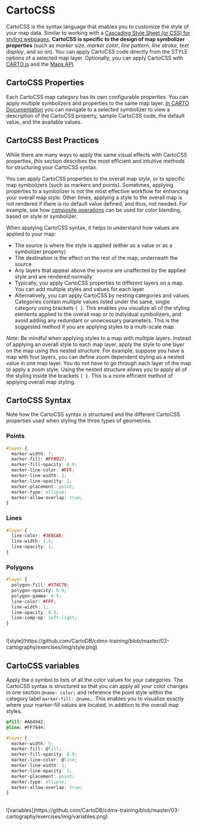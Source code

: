 # CartoCSS

CartoCSS is the syntax language that enables you to customize the style of your map data. Similar to working with a [Cascading Style Sheet (or CSS) for styling webpages](https://en.wikipedia.org/wiki/Cascading_Style_Sheets), **CartoCSS is specific to the design of map symbolizer properties** (such as *marker size*, *marker color*, *line pattern*, *line stroke*, *text display*, and so on). You can apply CartoCSS code directly from the STYLE options of a selected map layer. Optionally, you can apply CartoCSS with [CARTO.js](https://carto.com/docs/carto-engine/carto-js/) and the [Maps API](https://carto.com/docs/carto-engine/maps-api/).

## CartoCSS Properties

Each CartoCSS map category has its own configurable properties. You can apply multiple symbolizers and properties to the same map layer. [In CARTO Documentation](https://carto.com/docs/carto-engine/cartocss/properties/) you can navigate to a selected symbolizer to view a description of the CartoCSS property, sample CartoCSS code, the default value, and the available values.

## CartoCSS Best Practices

While there are many ways to apply the same visual effects with CartoCSS properties, this section describes the most efficient and intuitive methods for structuring your CartoCSS syntax.

You can apply CartoCSS properties to the overall map style, or to specific map symbolizers (such as markers and points). Sometimes, applying properties to a symbolizer is not the most effective workflow for enhancing your overall map style. Other times, applying a style to the overall map is not rendered if there is no default value defined, and thus, not needed. For example, see how [composite operations](https://carto.com/docs/carto-engine/cartocss/composite-operations/#composite-operation-effects) can be used for color blending, based on style or symbolizer.

When applying CartoCSS syntax, it helps to understand how values are applied to your map:

* The source is where the style is applied (either as a value or as a symbolizer property)
* The destination is the effect on the rest of the map, underneath the source
* Any layers that appear above the source are unaffected by the applied style and are rendered normally
* Typically, you apply CartoCSS properties to different layers on a map. You can add multiple styles and values for each layer
* Alternatively, you can apply CartoCSS by nesting categories and values. Categories contain multiple values listed under the same, single category using brackets `{ }`. This enables you visualize all of the styling elements applied to the overall map or to individual symbolizers, and avoid adding any redundant or unnecessary parameters. This is the suggested method if you are applying styles to a multi-scale map.

*Note*: Be mindful when applying styles to a map with multiple layers. Instead of applying an overall style to each map layer, apply the style to one layer on the map using this nested structure. For example, suppose you have a map with four layers, you can define zoom dependent styling as a nested value in one map layer. You do not have to go through each layer of the map to apply a zoom style. Using the nested structure allows you to apply all of the styling inside the brackets `{ }`. This is a more efficient method of applying overall map styling.

## CartoCSS Syntax

Note how the CartoCSS syntax is structured and the different CartoCSS properties used when styling the three types of geometries.

### Points

```css
#layer {
  marker-width: 7;
  marker-fill: #FFB927;
  marker-fill-opacity: 0.9;
  marker-line-color: #FFF;
  marker-line-width: 1;
  marker-line-opacity: 1;
  marker-placement: point;
  marker-type: ellipse;
  marker-allow-overlap: true;
}
```

### Lines

```css
#layer {
  line-color: #3EBCAE;
  line-width: 1.5;
  line-opacity: 1;
}
```

### Polygons

```css
#layer {
  polygon-fill: #374C70;
  polygon-opacity: 0.9;
  polygon-gamma: 0.5;
  line-color: #FFF;
  line-width: 1;
  line-opacity: 0.5;
  line-comp-op: soft-light;
}
```

<br>
![style](https://github.com/CartoDB/cdmx-training/blob/master/03-cartography/exercises/img/style.png)
<br>

## CartoCSS variables

Apply the `@` symbol to lists of all the color values for your categories. The CartoCSS syntax is structured so that you can apply all your color changes in one section `@name: color;` and reference the point style within the category label `marker-fill: @name;`. This enables you to visualize exactly where your marker-fill values are located, in addition to the overall map styles.

```css
@fill: #A64942;
@line: #FF7844;

#layer {
  marker-width: 5;
  marker-fill: @fill;
  marker-fill-opacity: 0.9;
  marker-line-color: @line;
  marker-line-width: 1;
  marker-line-opacity: 1;
  marker-placement: point;
  marker-type: ellipse;
  marker-allow-overlap: true;
}
```

<br>
![variables](https://github.com/CartoDB/cdmx-training/blob/master/03-cartography/exercises/img/variables.png)
<br>


